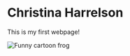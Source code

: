 <!DOCTYPE html>
<html lang="en">
<head>
    <meta charset="UTF-8">
    <meta name="viewport" content="width=device-width, initial-scale=1.0">
   <p> <title>My First Page</title> </p>
</head>
<body>
    <h1>Christina Harrelson</h1>
    <p>This is my first webpage!</p>
    <img src="https://st3.depositphotos.com/1036149/12492/i/450/depositphotos_124923804-stock-photo-funny-cartoon-frog.jpg" alt="Funny cartoon frog">
</body>
</html>
